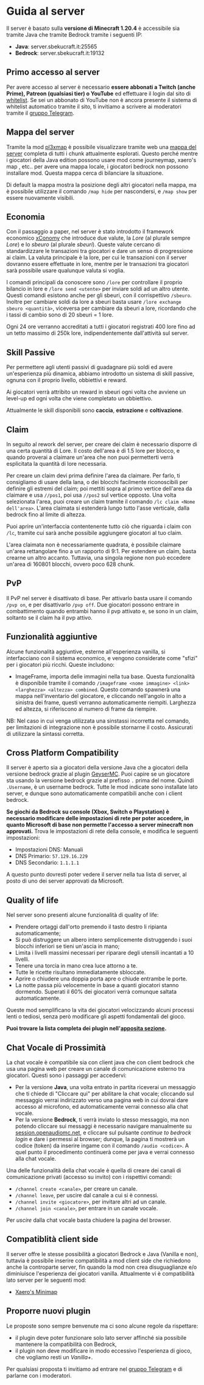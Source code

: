 # Guida al server

Il server è basato sulla **versione di Minecraft 1.20.4** è accessibile sia tramite Java che tramite Bedrock tramite i seguenti IP:

- **Java**: server.sbekucraft.it:25565
- **Bedrock**: server.sbekucraft.it:19132

## Primo accesso al server 
Per avere accesso al server è necessario **essere abbonati a Twitch (anche Prime), Patreon (qualsiasi tier) o YouTube** ed effettuare il login dal sito di [whitelist](https://whitelist.sbekucraft.it). 
Se sei un abbonato di YouTube non è ancora presente il sistema di whitelist automatico tramite il sito, ti invitiamo a scrivere ai moderatori tramite il [gruppo Telegram](https://t.me/sbekucraft).

## Mappa del server
Tramite la mod [pl3xmap](https://modrinth.com/plugin/pl3xmap) è possibile visualizzare tramite web una [mappa del server](https://map.sbekucraft.it) completa di tutti i chunk attualmente esplorati.
Questo perché mentre i giocatori della Java edition possono usare mod come journeymap, xaero's map , etc.. per avere una mappa locale, i giocatori bedrock non possono installare mod.
Questa mappa cerca di bilanciare la situazione.

Di default la mappa mostra la posizione degli altri giocatori nella mappa, ma è possibile utilizzare il comando `/map hide` per nascondersi, e `/map show` per essere nuovamente visibili.

## Economia
Con il passaggio a paper, nel server è stato introdotto il framework economico [xConomy](https://www.spigotmc.org/resources/xconomy.75669/) che introduce due valute, la *Lore* (al plurale sempre *Lore*) e lo *sbeuro* (al plurale *sbeuri*). Queste valute cercano di standardizzare le transazioni tra giocatori e dare un senso di progressione ai claim. La valuta principale è la lore, per cui le transazioni con il server dovranno essere effettuate in lore, mentre per le transazioni tra giocatori sarà possibile usare qualunque valuta si voglia.

I comandi principali da conoscere sono `/lore` per controllare il proprio bilancio in lore e `/lore send <utente>` per inviare soldi ad un altro utente. Questi comandi esistono anche per gli sbeuri, con il corrispettivo `/sbeuro`. Inoltre per cambiare soldi da lore a sbeuri basta usare `/lore exchange sbeuro <quantità>`, viceversa per cambiare da sbeuri a lore, ricordando che i tassi di cambio sono di 20 sbeuri = 1 lore.

Ogni 24 ore verranno accreditati a tutti i giocatori registrati 400 lore fino ad un tetto massimo di 250k lore, indipendentemente dall'attività sul server.

## Skill Passive
Per permettere agli utenti passivi di guadagnare più soldi ed avere un'esperienza più dinamica, abbiamo introdotto un sistema di skill passive, ognuna con il proprio livello, obbiettivi e reward.

Ai giocatori verrà attribito un reward in sbeuri ogni volta che avviene un level-up ed ogni volta che viene completato un obbiettivo.

Attualmente le skill disponibili sono **caccia**, **estrazione** e **coltivazione**.

## Claim
In seguito al rework del server, per creare dei claim è necessario disporre di una certa quantità di Lore.
Il costo dell'area è di 1.5 lore per blocco, e quando proverai a claimare un'area che non puoi permetterti verrà esplicitata la quantità di lore necessaria.

Per creare un claim devi prima definire l'area da claimare. Per farlo, ti consigliamo di usare della lana, o dei blocchi facilmente riconoscibili per definire gli estremi del claim; poi mettiti sopra al primo vertice dell'area da claimare e usa `//pos1`, poi usa `//pos2` sul vertice opposto. Una volta selezionata l'area, puoi creare un claim tramite il comando `/lc claim <Nome dell'area>`. L'area claimata si estenderà lungo tutto l'asse verticale, dalla bedrock fino al limite di altezza.

Puoi aprire un'interfaccia contentenente tutto ciò che riguarda i claim con `/lc`, tramite cui sarà anche possibile aggiungere giocatori al tuo claim. 

L'area claimata non è necessariamente quadrata, è possibile claimare un'area rettangolare fino a un rapporto di 9:1. Per estendere un claim, basta crearne un altro accanto. Tuttavia, una singola regione non può eccedere un'area di 160801 blocchi, ovvero poco 628 chunk.

## PvP
Il PvP nel server è disattivato di base. Per attivarlo basta usare il comando `/pvp on`, e per disattivarlo `/pvp off`.
Due giocatori possono entrare in combattimento quando entrambi hanno il pvp attivato e, se sono in un claim, soltanto se il claim ha il pvp attivo.

## Funzionalità aggiuntive
Alcune funzionalità aggiuntive, esterne all'esperienza vanilla, si interfacciano con il sistema economico, e vengono considerate come "sfizi" per i giocatori più ricchi. Queste includono:

- ImageFrame, importa delle immagini nella tua base. Questa funzionalità è disponibile tramite il comando `/imageframe <nome immagine> <link> <larghezza> <altezza> combined`. Questo comando spawnerà una mappa nell'inventario del giocatore, e cliccando nell'angolo in alto a sinistra dei frame, questi verranno automaticamente riempiti. Larghezza ed altezza, si riferiscono al numero di frame da riempire.

NB: Nel caso in cui venga utilizzata una sinstassi incorretta nel comando, per limitazioni di integrazione non è possibile stornarne il costo. Assicurati di utilizzare la sintassi corretta.

## Cross Platform Compatibility
Il server è aperto sia a giocatori della versione Java che a giocatori della versione bedrock grazie al plugin [GeyserMC](https://geysermc.org/).
Puoi capire se un giocatore sta usando la versione bedrock grazie al prefisso `.` prima del nome. Quindi `.Username`, è un username bedrock.
Tutte le mod indicate sono installate lato server, e dunque sono automaticamente compatibili anche con i client bedrock.

**Se giochi da Bedrock su console (Xbox, Switch o Playstation) è necessario modificare delle impostazioni di rete per poter accedere, in quanto Microsoft di base non permette l'accesso a server minecraft non approvati.**
Trova le impostazioni di rete della console, e modifica le seguenti impostazioni:

- Impostazioni DNS: Manuali
- DNS Primario: `57.129.16.229`
- DNS Secondario: `1.1.1.1`

A questo punto dovresti poter vedere il server nella tua lista di server, al posto di uno dei server approvati da Microsoft.

## Quality of life
Nel server sono presenti alcune funzionalità di quality of life:

- Prendere ortaggi dall'orto premendo il tasto destro li ripianta automaticamente;
- Si può distruggere un albero intero semplicemente distruggendo i suoi blocchi inferiori se tieni un'ascia in mano; 
- Limita i livelli massimi necessari per riparare degli utensili incantati a 10 livelli.
- Tenere una torcia in mano crea luce attorno a te.
- Tutte le ricette risultano immediatamente sbloccate.
- Aprire o chiudere una doppia porta apre o chiude entrambe le porte.
- La notte passa più velocemente in base a quanti giocatori stanno dormendo. Superati il 60% dei giocatori verrà comunque saltata automaticamente.

Queste mod semplificano la vita dei giocatori velocizzando alcuni processi lenti o tediosi, senza però modificare gli aspetti fondamentali del gioco.

**Puoi trovare la lista completa dei plugin nell'[apposita sezione](content.md).**

## Chat Vocale di Prossimità
La chat vocale è compatibile sia con client java che con client bedrock che usa una pagina web per creare un canale di comunicazione esterno tra giocatori. Questi sono i passaggi per accedervi:

- Per la versione **Java**, una volta entrato in partita riceverai un messaggio che ti chiede di "Cliccare qui" per abilitare la chat vocale; cliccando sul messaggio verrai indirizzato verso una pagina web in cui dovrai dare accesso al microfono, ed automaticamente verrai connesso alla chat vocale.
- Per la versione **Bedrock**, ti verrà inviato lo stesso messaggio, ma non potendo cliccare sui messaggi è necessario navigare manualmente su [session.openaudiomc.net](https://session.openaudiomc.net), e cliccare sul pulsante *continue to bedrock login* e dare i permessi al browser; dunque, la pagina ti mostrerà un codice (token) da inserire ingame con il comando `/audio <codice>`. A quel punto il procedimento continuerà come per java e verrai connesso alla chat vocale.

Una delle funzionalità della chat vocale è quella di creare dei canali di comunicazione privati (accesso su invito) con i rispettivi comandi:

- `/channel create <canale>`, per creare un canale.
- `/channel leave`, per uscire dal canale a cui si è connessi.
- `/channel invite <giocatore>`, per invitare altri ad un canale. 
- `/channel join <canale>`, per entrare in un canale vocale.

Per *uscire* dalla chat vocale basta chiudere la pagina del browser.

## Compatiblità client side
Il server offre le stesse possibilità a giocatori Bedrock e Java (Vanilla e non), tuttavia è possibile inserire compatibilità a mod client side che richiedono anche la controparte server, fin quando la mod non crea disuguaglianze e/o diminiuisce l'esperienza dei giocatori vanilla.
Attualmente vi è compatibilità lato server per le seguenti mod:

- [Xaero's Minimap](https://modrinth.com/mod/xaeros-minimap)

## Proporre nuovi plugin 
Le proposte sono sempre benvenute ma ci sono alcune regole da rispettare: 

- il plugin deve poter funzionare solo lato server affinché sia possibile mantenere la compatibilità con Bedrock,
- il plugin non deve modificare in modo eccessivo l'esperienza di gioco, che vogliamo resti un *Vanilla+*.

Per qualsiasi proposta ti invitiamo ad entrare nel [gruppo Telegram](https://t.me/sbekucraft/40112) e di parlarne con i moderatori.
